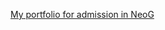 <a href="https://github.com/alefiyahmadar/AlefiyahMadar.website" >My portfolio for admission in NeoG</a>
